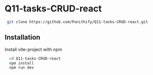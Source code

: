 # Q11-tasks-CRUD-react

```bash
 git clone https://github.com/Punithify/Q11-tasks-CRUD-react.git
```

## Installation

Install vite-project with npm

```bash
  cd Q11-tasks-CRUD-react
  npm install
  npm run dev
```
